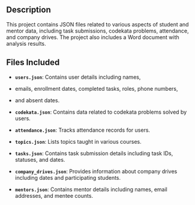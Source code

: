 ## Description
This project contains JSON files related to various aspects of student and mentor data, 
including task submissions, codekata problems, attendance, and company drives.
The project also includes a Word document with analysis results.

## Files Included
- **`users.json`**: Contains user details including names,
- emails, enrollment dates, completed tasks, roles, phone numbers,
- and absent dates.
  
- **`codekata.json`**: Contains data related to codekata problems solved by users.
- **`attendance.json`**: Tracks attendance records for users.
- **`topics.json`**: Lists topics taught in various courses.
- **`tasks.json`**: Contains task submission details including task IDs, statuses, and dates.
- **`company_drives.json`**: Provides information about company drives including dates and participating students.
- **`mentors.json`**: Contains mentor details including names, email addresses, and mentee counts.




